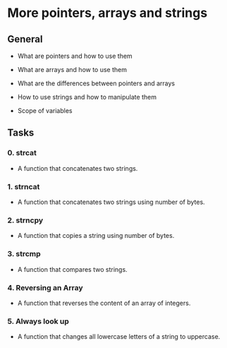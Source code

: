 # **More pointers, arrays and strings**

## General
- What are pointers and how to use them

- What are arrays and how to use them

- What are the differences between pointers and arrays

- How to use strings and how to manipulate them

- Scope of variables

## Tasks
### 0. strcat
- A function that concatenates two strings.

### 1. strncat
- A function that concatenates two strings using number of bytes.

### 2. strncpy
- A function that copies a string using number of bytes.

### 3. strcmp
- A function that compares two strings.

### 4. Reversing an Array
- A function that reverses the content of an array of integers.

### 5. Always look up
- A function that changes all lowercase letters of a string to uppercase.


